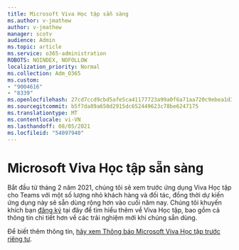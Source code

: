 ```yaml
---
title: Microsoft Viva Học tập sẵn sàng
ms.author: v-jmathew
author: v-jmathew
manager: scotv
audience: Admin
ms.topic: article
ms.service: o365-administration
ROBOTS: NOINDEX, NOFOLLOW
localization_priority: Normal
ms.collection: Adm_O365
ms.custom:
- "9004616"
- "8339"
ms.openlocfilehash: 27cd7ccd9cbd5afe5ca41177723a99a0f6a71aa720c9ebea1d3889bcbb140d20
ms.sourcegitcommit: b5f7da89a650d2915dc652449623c78be6247175
ms.translationtype: MT
ms.contentlocale: vi-VN
ms.lasthandoff: 08/05/2021
ms.locfileid: "54097940"
---
```

# <a name="microsoft-viva-learning-availability"></a>Microsoft Viva Học tập sẵn sàng

Bắt đầu từ tháng 2 năm 2021, chúng tôi sẽ xem trước ứng dụng Viva Học tập cho Teams với một số lượng nhỏ khách hàng và đối tác, đồng thời dự kiến ứng dụng này sẽ sẵn dùng rộng hơn vào cuối năm nay. Chúng tôi khuyến khích bạn [đăng ký](https://aka.ms/VivaLearningSignup) tại đây để tìm hiểu thêm về Viva Học tập, bao gồm cả thông tin chi tiết hơn về các trải nghiệm mới khi chúng sẵn dùng.

Để biết thêm thông tin, [hãy xem Thông báo Microsoft Viva Học tập trước riêng tư](https://techcommunity.microsoft.com/t5/microsoft-viva-blog/announcing-microsoft-viva-learning-private-preview/ba-p/2107023).
